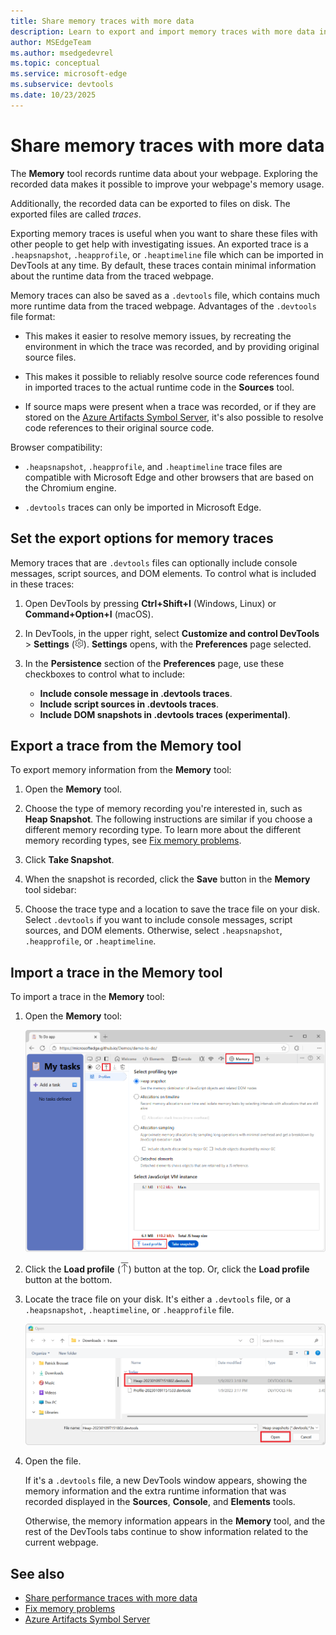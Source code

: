 ```yaml
---
title: Share memory traces with more data
description: Learn to export and import memory traces with more data in DevTools to resolve low performance and high memory usage issues in your webpages
author: MSEdgeTeam
ms.author: msedgedevrel
ms.topic: conceptual
ms.service: microsoft-edge
ms.subservice: devtools
ms.date: 10/23/2025
---
```

# Share memory traces with more data

The **Memory** tool records runtime data about your webpage. Exploring the recorded data makes it possible to improve your webpage's memory usage.

Additionally, the recorded data can be exported to files on disk. The exported files are called _traces_.

Exporting memory traces is useful when you want to share these files with other people to get help with investigating issues. An exported trace is a `.heapsnapshot`, `.heapprofile`, or `.heaptimeline` file which can be imported in DevTools at any time. By default, these traces contain minimal information about the runtime data from the traced webpage.

Memory traces can also be saved as a `.devtools` file, which contains much more runtime data from the traced webpage.  Advantages of the `.devtools` file format:

* This makes it easier to resolve memory issues, by recreating the environment in which the trace was recorded, and by providing original source files.

* This makes it possible to reliably resolve source code references found in imported traces to the actual runtime code in the **Sources** tool.

* If source maps were present when a trace was recorded, or if they are stored on the [Azure Artifacts Symbol Server](../javascript/consume-source-maps-from-azure.md), it's also possible to resolve code references to their original source code.

Browser compatibility:

* `.heapsnapshot`, `.heapprofile`, and `.heaptimeline` trace files are compatible with Microsoft Edge and other browsers that are based on the Chromium engine.

* `.devtools` traces can only be imported in Microsoft Edge.


<!-- ====================================================================== -->
## Set the export options for memory traces

Memory traces that are `.devtools` files can optionally include console messages, script sources, and DOM elements.  To control what is included in these traces:

1. Open DevTools by pressing **Ctrl+Shift+I** (Windows, Linux) or **Command+Option+I** (macOS).

1. In DevTools, in the upper right, select **Customize and control DevTools** > **Settings** (![Settings button](./share-memory-traces-images/settings-button-icon.png)).  **Settings** opens, with the **Preferences** page selected.

1. In the **Persistence** section of the **Preferences** page, use these checkboxes to control what to include:

   * **Include console message in .devtools traces**.
   * **Include script sources in .devtools traces**.
   * **Include DOM snapshots in .devtools traces (experimental)**.

   <!-- TODO: replace once new UI is in canary ![The Settings panel in DevTools, showing the trace options](./share-memory-traces-images/enhanced-trace-options.png) -->


<!-- ====================================================================== -->
## Export a trace from the Memory tool

To export memory information from the **Memory** tool:

1. Open the **Memory** tool.

1. Choose the type of memory recording you're interested in, such as **Heap Snapshot**. The following instructions are similar if you choose a different memory recording type. To learn more about the different memory recording types, see [Fix memory problems](../memory-problems/index.md).

1. Click **Take Snapshot**.

1. When the snapshot is recorded, click the **Save** button in the **Memory** tool sidebar:

   <!-- TODO: replace with updated UI ![Microsoft Edge with DevTools, showing the Memory tool, with the Save button](./share-memory-traces-images/exporting-memory-trace.png) -->

1. Choose the trace type and a location to save the trace file on your disk. Select `.devtools` if you want to include console messages, script sources, and DOM elements. Otherwise, select `.heapsnapshot`, `.heapprofile`, or `.heaptimeline`.

   <!-- TOOD: replace once new UI is in canary ![The Windows save dialog, showing the memory trace file being saved in a traces folder](./share-memory-traces-images/saving-memory-trace.png) -->


<!-- ====================================================================== -->
## Import a trace in the Memory tool

To import a trace in the **Memory** tool:

1. Open the **Memory** tool:

   ![Microsoft Edge, showing the Memory tool in DevTools, with the Load button](./share-memory-traces-images/importing-memory-trace.png)

1. Click the **Load profile** (![Load profile icon](./share-memory-traces-images/load-profile-icon.png)) button at the top.  Or, click the **Load profile** button at the bottom.

1. Locate the trace file on your disk. It's either a `.devtools` file, or a `.heapsnapshot`, `.heaptimeline`, or `.heapprofile` file.

   ![The Windows open dialog, showing a memory trace file](./share-memory-traces-images/opening-memory-trace.png)

1. Open the file.

   If it's a `.devtools` file, a new DevTools window appears, showing the memory information and the extra runtime information that was recorded displayed in the **Sources**, **Console**, and **Elements** tools.

   Otherwise, the memory information appears in the **Memory** tool, and the rest of the DevTools tabs continue to show information related to the current webpage.


<!-- ====================================================================== -->
## See also
<!-- all links in article -->

* [Share performance traces with more data](../performance/share-performance-traces.md)
* [Fix memory problems](../memory-problems/index.md)
* [Azure Artifacts Symbol Server](../javascript/consume-source-maps-from-azure.md)
